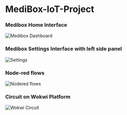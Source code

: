 # MediBox-IoT-Project

### Medibox Home Interface
![Medibox Dashboard](https://github.com/dilansenuruk/MediBox-IoT-Project/assets/73630480/0ea4e24e-2a18-4756-9fa7-207a68f4ca84)

### Medibox Settings Interface with left side panel
![Settings](https://github.com/dilansenuruk/MediBox-IoT-Project/assets/73630480/e2162393-bea6-4363-b967-f2a1fcc57fdd)

### Node-red flows
![Nodered flows](https://github.com/dilansenuruk/MediBox-IoT-Project/assets/73630480/165657f0-1d11-4281-b283-e088b681576f)

### Circuit on Wokwi Platform
![Wokwi Circuit](https://github.com/dilansenuruk/MediBox-IoT-Project/assets/73630480/022b9153-7dff-4db0-bdd1-5b5d9a49b4cd)

